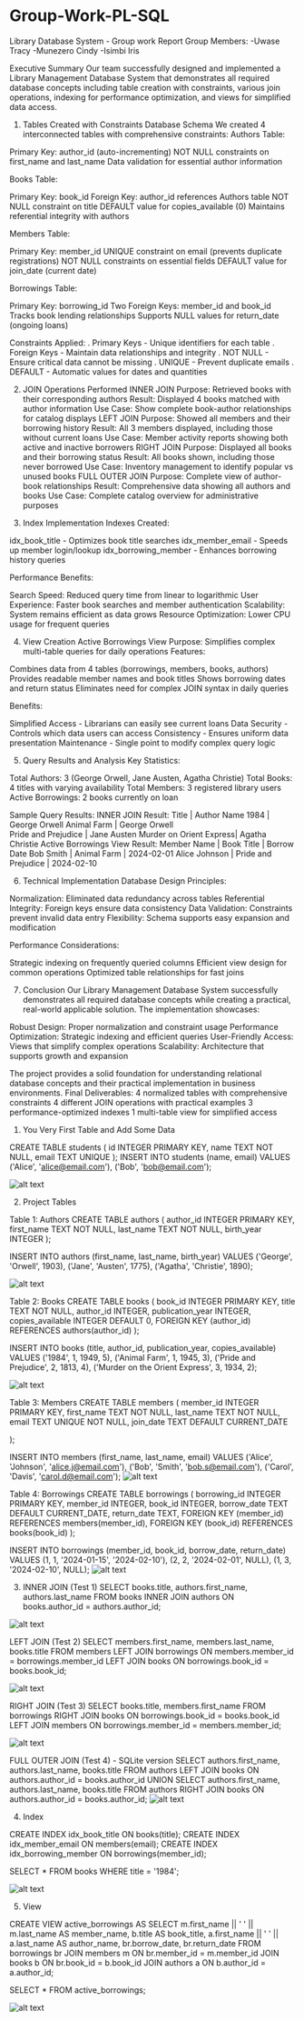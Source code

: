 # Group-Work-PL-SQL


Library Database System - Group work Report
Group Members: -Uwase Tracy
               -Munezero Cindy
			   -Isimbi Iris


Executive Summary
Our team successfully designed and implemented a Library Management Database System that demonstrates all required database concepts including table creation with constraints, various join operations, indexing for performance optimization, and views for simplified data access.

1. Tables Created with Constraints
Database Schema
We created 4 interconnected tables with comprehensive constraints:
Authors Table:

Primary Key: author_id (auto-incrementing)
NOT NULL constraints on first_name and last_name
Data validation for essential author information

Books Table:

Primary Key: book_id
Foreign Key: author_id references Authors table
NOT NULL constraint on title
DEFAULT value for copies_available (0)
Maintains referential integrity with authors

Members Table:

Primary Key: member_id
UNIQUE constraint on email (prevents duplicate registrations)
NOT NULL constraints on essential fields
DEFAULT value for join_date (current date)

Borrowings Table:

Primary Key: borrowing_id
Two Foreign Keys: member_id and book_id
Tracks book lending relationships
Supports NULL values for return_date (ongoing loans)

Constraints Applied:
. Primary Keys - Unique identifiers for each table
. Foreign Keys - Maintain data relationships and integrity
. NOT NULL - Ensure critical data cannot be missing
. UNIQUE - Prevent duplicate emails
. DEFAULT - Automatic values for dates and quantities

2. JOIN Operations Performed
INNER JOIN
Purpose: Retrieved books with their corresponding authors
Result: Displayed 4 books matched with author information
Use Case: Show complete book-author relationships for catalog displays
LEFT JOIN
Purpose: Showed all members and their borrowing history
Result: All 3 members displayed, including those without current loans
Use Case: Member activity reports showing both active and inactive borrowers
RIGHT JOIN
Purpose: Displayed all books and their borrowing status
Result: All books shown, including those never borrowed
Use Case: Inventory management to identify popular vs unused books
FULL OUTER JOIN
Purpose: Complete view of author-book relationships
Result: Comprehensive data showing all authors and books
Use Case: Complete catalog overview for administrative purposes

3. Index Implementation
Indexes Created:

idx_book_title - Optimizes book title searches
idx_member_email - Speeds up member login/lookup
idx_borrowing_member - Enhances borrowing history queries

Performance Benefits:

Search Speed: Reduced query time from linear to logarithmic
User Experience: Faster book searches and member authentication
Scalability: System remains efficient as data grows
Resource Optimization: Lower CPU usage for frequent queries


4. View Creation
Active Borrowings View
Purpose: Simplifies complex multi-table queries for daily operations
Features:

Combines data from 4 tables (borrowings, members, books, authors)
Provides readable member names and book titles
Shows borrowing dates and return status
Eliminates need for complex JOIN syntax in daily queries

Benefits:

Simplified Access - Librarians can easily see current loans
Data Security - Controls which data users can access
Consistency - Ensures uniform data presentation
Maintenance - Single point to modify complex query logic


5. Query Results and Analysis
Key Statistics:

Total Authors: 3 (George Orwell, Jane Austen, Agatha Christie)
Total Books: 4 titles with varying availability
Total Members: 3 registered library users
Active Borrowings: 2 books currently on loan

Sample Query Results:
INNER JOIN Result:
Title                    | Author Name
1984                    | George Orwell
Animal Farm             | George Orwell  
Pride and Prejudice     | Jane Austen
Murder on Orient Express| Agatha Christie
Active Borrowings View Result:
Member Name    | Book Title           | Borrow Date
Bob Smith     | Animal Farm          | 2024-02-01
Alice Johnson | Pride and Prejudice  | 2024-02-10

6. Technical Implementation
Database Design Principles:

Normalization: Eliminated data redundancy across tables
Referential Integrity: Foreign keys ensure data consistency
Data Validation: Constraints prevent invalid data entry
Flexibility: Schema supports easy expansion and modification

Performance Considerations:

Strategic indexing on frequently queried columns
Efficient view design for common operations
Optimized table relationships for fast joins


7. Conclusion
Our Library Management Database System successfully demonstrates all required database concepts while creating a practical, real-world applicable solution. The implementation showcases:

Robust Design: Proper normalization and constraint usage
Performance Optimization: Strategic indexing and efficient queries
User-Friendly Access: Views that simplify complex operations
Scalability: Architecture that supports growth and expansion

The project provides a solid foundation for understanding relational database concepts and their practical implementation in business environments.
Final Deliverables:
4 normalized tables with comprehensive constraints
4 different JOIN operations with practical examples
3 performance-optimized indexes
 1 multi-table view for simplified access
 


1.  You Very First Table and Add Some Data

CREATE TABLE students (
    id INTEGER PRIMARY KEY,
    name TEXT NOT NULL,
    email TEXT UNIQUE
);
INSERT INTO students (name, email) VALUES 
('Alice', 'alice@email.com'),
('Bob', 'bob@email.com');

![alt text](image.png)

2.  Project Tables

Table 1: Authors
CREATE TABLE authors (
    author_id INTEGER PRIMARY KEY,
    first_name TEXT NOT NULL,
    last_name TEXT NOT NULL,
    birth_year INTEGER
);

INSERT INTO authors (first_name, last_name, birth_year) VALUES 
('George', 'Orwell', 1903),
('Jane', 'Austen', 1775),
('Agatha', 'Christie', 1890);

![alt text](image-1.png)

 Table 2: Books
CREATE TABLE books (
    book_id INTEGER PRIMARY KEY,
    title TEXT NOT NULL,
    author_id INTEGER,
    publication_year INTEGER,
    copies_available INTEGER DEFAULT 0,
    FOREIGN KEY (author_id) REFERENCES authors(author_id)
);

INSERT INTO books (title, author_id, publication_year, copies_available) VALUES 
('1984', 1, 1949, 5),
('Animal Farm', 1, 1945, 3),
('Pride and Prejudice', 2, 1813, 4),
('Murder on the Orient Express', 3, 1934, 2);

![alt text](image-2.png)

Table 3: Members
CREATE TABLE members (
    member_id INTEGER PRIMARY KEY,
    first_name TEXT NOT NULL,
    last_name TEXT NOT NULL,
    email TEXT UNIQUE NOT NULL,
    join_date TEXT DEFAULT CURRENT_DATE
	
);

INSERT INTO members (first_name, last_name, email) VALUES 
('Alice', 'Johnson', 'alice.j@email.com'),
('Bob', 'Smith', 'bob.s@email.com'),
('Carol', 'Davis', 'carol.d@email.com');
![alt text](image-3.png)

Table 4: Borrowings
CREATE TABLE borrowings (
    borrowing_id INTEGER PRIMARY KEY,
    member_id INTEGER,
    book_id INTEGER,
    borrow_date TEXT DEFAULT CURRENT_DATE,
    return_date TEXT,
    FOREIGN KEY (member_id) REFERENCES members(member_id),
    FOREIGN KEY (book_id) REFERENCES books(book_id)
);

INSERT INTO borrowings (member_id, book_id, borrow_date, return_date) VALUES 
(1, 1, '2024-01-15', '2024-02-10'),
(2, 2, '2024-02-01', NULL),
(1, 3, '2024-02-10', NULL);
![alt text](image-4.png)

3. INNER JOIN (Test 1)
SELECT books.title, authors.first_name, authors.last_name
FROM books
INNER JOIN authors ON books.author_id = authors.author_id;

![alt text](image-5.png)

LEFT JOIN (Test 2)
SELECT members.first_name, members.last_name, books.title
FROM members
LEFT JOIN borrowings ON members.member_id = borrowings.member_id
LEFT JOIN books ON borrowings.book_id = books.book_id;

![alt text](image-6.png)

RIGHT JOIN (Test 3)
SELECT books.title, members.first_name
FROM borrowings
RIGHT JOIN books ON borrowings.book_id = books.book_id
LEFT JOIN members ON borrowings.member_id = members.member_id;

![alt text](image-7.png)

FULL OUTER JOIN (Test 4) - SQLite version
SELECT authors.first_name, authors.last_name, books.title
FROM authors
LEFT JOIN books ON authors.author_id = books.author_id
UNION
SELECT authors.first_name, authors.last_name, books.title
FROM authors
RIGHT JOIN books ON authors.author_id = books.author_id;
![alt text](image-8.png)

4. Index

CREATE INDEX idx_book_title ON books(title);
CREATE INDEX idx_member_email ON members(email);
CREATE INDEX idx_borrowing_member ON borrowings(member_id);

SELECT * FROM books WHERE title = '1984';

![alt text](image-9.png)

5. View

CREATE VIEW active_borrowings AS
SELECT 
    m.first_name || ' ' || m.last_name AS member_name,
    b.title AS book_title,
    a.first_name || ' ' || a.last_name AS author_name,
    br.borrow_date,
    br.return_date
FROM borrowings br
JOIN members m ON br.member_id = m.member_id
JOIN books b ON br.book_id = b.book_id
JOIN authors a ON b.author_id = a.author_id;

SELECT * FROM active_borrowings;

![alt text](image-10.png)

